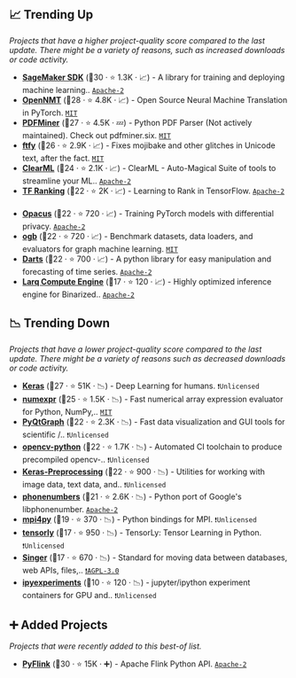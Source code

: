 ## 📈 Trending Up

_Projects that have a higher project-quality score compared to the last update. There might be a variety of reasons, such as increased downloads or code activity._

- <b><a href="https://github.com/aws/sagemaker-python-sdk">SageMaker SDK</a></b> (🥇30 ·  ⭐ 1.3K · 📈) - A library for training and deploying machine learning.. <code><a href="http://bit.ly/3nYMfla">Apache-2</a></code> <code><img src="https://git.io/JLy1X" style="display:inline;" width="13" height="13"></code> <code><img src="https://git.io/JLy1A" style="display:inline;" width="13" height="13"></code>
- <b><a href="https://github.com/OpenNMT/OpenNMT-py">OpenNMT</a></b> (🥈28 ·  ⭐ 4.8K · 📈) - Open Source Neural Machine Translation in PyTorch. <code><a href="http://bit.ly/34MBwT8">MIT</a></code> <code><img src="https://git.io/JLy1Q" style="display:inline;" width="13" height="13"></code>
- <b><a href="https://github.com/euske/pdfminer">PDFMiner</a></b> (🥈27 ·  ⭐ 4.5K · 💤) - Python PDF Parser (Not actively maintained). Check out pdfminer.six. <code><a href="http://bit.ly/34MBwT8">MIT</a></code>
- <b><a href="https://github.com/LuminosoInsight/python-ftfy">ftfy</a></b> (🥈26 ·  ⭐ 2.9K · 📈) - Fixes mojibake and other glitches in Unicode text, after the fact. <code><a href="http://bit.ly/34MBwT8">MIT</a></code>
- <b><a href="https://github.com/allegroai/clearml">ClearML</a></b> (🥈24 ·  ⭐ 2.1K · 📈) - ClearML - Auto-Magical Suite of tools to streamline your ML.. <code><a href="http://bit.ly/3nYMfla">Apache-2</a></code>
- <b><a href="https://github.com/tensorflow/ranking">TF Ranking</a></b> (🥈22 ·  ⭐ 2K · 📈) - Learning to Rank in TensorFlow. <code><a href="http://bit.ly/3nYMfla">Apache-2</a></code> <code><img src="https://git.io/JLy1A" style="display:inline;" width="13" height="13"></code>
- <b><a href="https://github.com/pytorch/opacus">Opacus</a></b> (🥈22 ·  ⭐ 720 · 📈) - Training PyTorch models with differential privacy. <code><a href="http://bit.ly/3nYMfla">Apache-2</a></code> <code><img src="https://git.io/JLy1Q" style="display:inline;" width="13" height="13"></code>
- <b><a href="https://github.com/snap-stanford/ogb">ogb</a></b> (🥈22 ·  ⭐ 720 · 📈) - Benchmark datasets, data loaders, and evaluators for graph machine learning. <code><a href="http://bit.ly/34MBwT8">MIT</a></code>
- <b><a href="https://github.com/unit8co/darts">Darts</a></b> (🥈22 ·  ⭐ 700 · 📈) - A python library for easy manipulation and forecasting of time series. <code><a href="http://bit.ly/3nYMfla">Apache-2</a></code>
- <b><a href="https://github.com/larq/compute-engine">Larq Compute Engine</a></b> (🥉17 ·  ⭐ 120 · 📈) - Highly optimized inference engine for Binarized.. <code><a href="http://bit.ly/3nYMfla">Apache-2</a></code>

## 📉 Trending Down

_Projects that have a lower project-quality score compared to the last update. There might be a variety of reasons such as decreased downloads or code activity._

- <b><a href="https://github.com/keras-team/keras">Keras</a></b> (🥉27 ·  ⭐ 51K · 📉) - Deep Learning for humans. <code>❗Unlicensed</code> <code><img src="https://git.io/JLy1A" style="display:inline;" width="13" height="13"></code>
- <b><a href="https://github.com/pydata/numexpr">numexpr</a></b> (🥉25 ·  ⭐ 1.5K · 📉) - Fast numerical array expression evaluator for Python, NumPy,.. <code><a href="http://bit.ly/34MBwT8">MIT</a></code>
- <b><a href="https://github.com/pyqtgraph/pyqtgraph">PyQtGraph</a></b> (🥉22 ·  ⭐ 2.3K · 📉) - Fast data visualization and GUI tools for scientific /.. <code>❗Unlicensed</code>
- <b><a href="https://github.com/skvark/opencv-python">opencv-python</a></b> (🥉22 ·  ⭐ 1.7K · 📉) - Automated CI toolchain to produce precompiled opencv-.. <code>❗Unlicensed</code>
- <b><a href="https://github.com/keras-team/keras-preprocessing">Keras-Preprocessing</a></b> (🥉22 ·  ⭐ 900 · 📉) - Utilities for working with image data, text data, and.. <code>❗Unlicensed</code> <code><img src="https://git.io/JLy1A" style="display:inline;" width="13" height="13"></code>
- <b><a href="https://github.com/daviddrysdale/python-phonenumbers">phonenumbers</a></b> (🥉21 ·  ⭐ 2.6K · 📉) - Python port of Google's libphonenumber. <code><a href="http://bit.ly/3nYMfla">Apache-2</a></code>
- <b><a href="https://github.com/mpi4py/mpi4py">mpi4py</a></b> (🥉19 ·  ⭐ 370 · 📉) - Python bindings for MPI. <code>❗Unlicensed</code>
- <b><a href="https://github.com/tensorly/tensorly">tensorly</a></b> (🥉17 ·  ⭐ 950 · 📉) - TensorLy: Tensor Learning in Python. <code>❗Unlicensed</code>
- <b><a href="https://github.com/singer-io/getting-started">Singer</a></b> (🥉17 ·  ⭐ 670 · 📉) - Standard for moving data between databases, web APIs, files,.. <code><a href="http://bit.ly/3pwmjO5">❗️AGPL-3.0</a></code>
- <b><a href="https://github.com/stas00/ipyexperiments">ipyexperiments</a></b> (🥉10 ·  ⭐ 120 · 📉) - jupyter/ipython experiment containers for GPU and.. <code>❗Unlicensed</code> <code><img src="https://git.io/JLy1E" style="display:inline;" width="13" height="13"></code>

## ➕ Added Projects

_Projects that were recently added to this best-of list._

- <b><a href="https://github.com/apache/flink">PyFlink</a></b> (🥈30 ·  ⭐ 15K · ➕) - Apache Flink Python API. <code><a href="http://bit.ly/3nYMfla">Apache-2</a></code>

